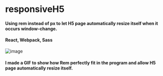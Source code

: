 # responsiveH5

#### Using rem instead of px to let H5 page automatically resize itself when it occurs window-change.
#### React, Webpack, Sass

![image](https://wx3.sinaimg.cn/mw1024/9afdb2cfly1fs2nl0ga6cg20bv07f1l0.gif)
#### I made a GIF to show how Rem perfectly fit in the program and allow H5 page automatically resize itself.
